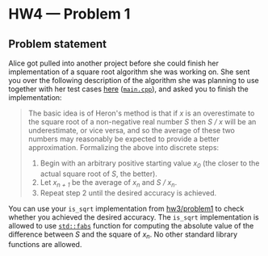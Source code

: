 # HW4 — Problem 1

## Problem statement

Alice got pulled into another project before she could finish her implementation of a square root algorithm she was working on. She sent you over the following description of the algorithm she was planning to use together with her test cases [here](https://repl.it/@agurtovoy/hw4-problem1) ([`main.cpp`](main.cpp)), and asked you to finish the implementation:

> The basic idea is of Heron's method is that if _x_ is an overestimate 
> to the square root of a non-negative real number _S_ then _S / x_ will 
> be an underestimate, or vice versa, and so the average of these two 
> numbers may reasonably be expected to provide a better approximation.
> Formalizing the above into discrete steps:
> 
> 1. Begin with an arbitrary positive starting value _x<sub>0</sub>_
>    (the closer to the actual square root of _S_, the better).
> 2. Let _x<sub>n + 1</sub>_ be the average of _x<sub>n</sub>_ and 
>    _S / x<sub>n</sub>_.
> 3. Repeat step 2 until the desired accuracy is achieved.

You can use your `is_sqrt` implementation from [hw3/problem1](https://github.com/uiowa-cs-3210-0001/cs3210-assignments-fall2019/tree/master/hw3/problem1) to check whether
you achieved the desired accuracy. The `is_sqrt` implementation is allowed to
use [`std::fabs`](https://en.cppreference.com/w/cpp/numeric/math/fabs) function
for computing the absolute value of the difference between _S_ and the square of 
_x<sub>n<sub>_. No other standard library functions are allowed.
